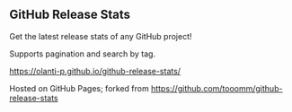 ## GitHub Release Stats
Get the latest release stats of any GitHub project!

Supports pagination and search by tag.

https://olanti-p.github.io/github-release-stats/

Hosted on GitHub Pages; forked from https://github.com/tooomm/github-release-stats
